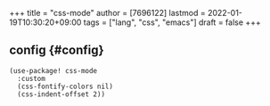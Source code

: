 +++
title = "css-mode"
author = [7696122]
lastmod = 2022-01-19T10:30:20+09:00
tags = ["lang", "css", "emacs"]
draft = false
+++

## config {#config}

```elisp
(use-package! css-mode
  :custom
  (css-fontify-colors nil)
  (css-indent-offset 2))
```
